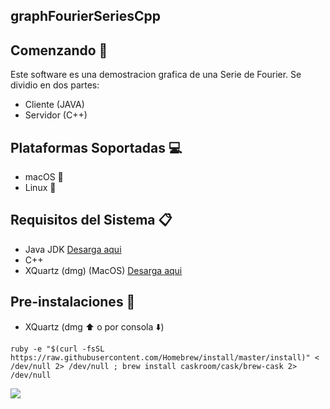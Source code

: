 ## graphFourierSeriesCpp
 
## Comenzando 🚀

Este software es una demostracion grafica de una Serie de Fourier. Se dividio en dos partes:
- Cliente (JAVA)
- Servidor (C++)

## Plataformas Soportadas 💻
- macOS 🍎
- Linux 🐧

## Requisitos del Sistema 📋
- Java JDK [Desarga aqui](https://www.oracle.com/technetwork/es/java/javase/downloads/index.html)
- C++
- XQuartz (dmg) (MacOS) [Desarga aqui](https://www.xquartz.org/)

## Pre-instalaciones 🔧
- XQuartz (dmg ⬆️ o por consola ⬇️)
```shell
ruby -e "$(curl -fsSL https://raw.githubusercontent.com/Homebrew/install/master/install)" < /dev/null 2> /dev/null ; brew install caskroom/cask/brew-cask 2> /dev/null
```





![](gif.gif)